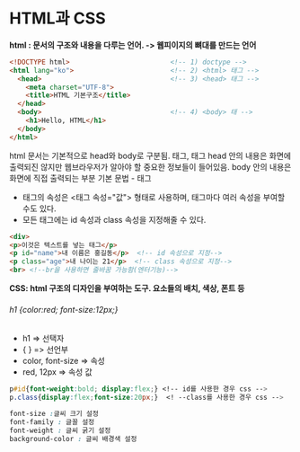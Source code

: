 # HTML과 CSS
**html : 문서의 구조와 내용을 다루는 언어. -> 웹피이지의 뼈대를 만드는 언어**

```html
<!DOCTYPE html>                         <!-- 1) doctype -->
<html lang="ko">                        <!-- 2) <html> 태그 -->
  <head>                                <!-- 3) <head> 태그 -->
    <meta charset="UTF-8">
    <title>HTML 기본구조</title>
  </head>
  <body>                                <!-- 4) <body> 태 -->
    <h1>Hello, HTML</h1>
  </body>
</html>
```
html 문서는 기본적으로 head와 body로 구분됨. <head>태그, <body>태그
  head 안의 내용은 화면에 출력되진 않지만 웹브라우저가 알아야 할 중요한 정보들이 들어있음.
  body 안의 내용은 화면에 직접 출력되는 부분
기본 문법 - 태그
- 태그의 속성은 <태그 속성="값"> 형태로 사용하며, 태그마다 여러 속성을 부여할 수도 있다.
- 모든 태그에는 id 속성과 class 속성을 지정해줄 수 있다.
```html
<div>
<p>이것은 텍스트를 넣는 태그</p>
<p id="name">내 이름은 홍길동</p>  <!-- id 속성으로 지정-->
<p class="age">내 나이는 21</p>  <!-- class 속성으로 지정-->
<br> <!--br을 사용하면 줄바꿈 가능함(엔터기능)-->
```
**CSS: html 구조의 디자인을 부여하는 도구. 요소들의 배치, 색상, 폰트 등**

###### h1 {color:red; font-size:12px;}
- h1 => 선택자
- { } => 선언부
- color, font-size => 속성
- red, 12px => 속성 값

```CSS
p#id{font-weight:bold; display:flex;} <!-- id를 사용한 경우 css -->
p.class{display:flex;font-size:20px;}  <! --class를 사용한 경우 css -->
```
```CSS
font-size :글씨 크기 설정
font-family : 글꼴 설정
font-weight : 글씨 굵기 설정
background-color : 글씨 배경색 설정
```
